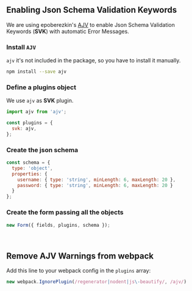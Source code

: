 ## Enabling Json Schema Validation Keywords

We are using epoberezkin's [AJV](https://github.com/epoberezkin/ajv) to enable Json Schema Validation Keywords (**SVK**) with automatic Error Messages.

### Install `AJV`
`ajv` it's not included in the package, so you have to install it manually.

```bash
npm install --save ajv
```

### Define a plugins object

We use `ajv` as **SVK** plugin.

```javascript
import ajv from 'ajv';

const plugins = {
  svk: ajv,
};
```

### Create the json schema

```javascript
const schema = {
  type: 'object',
  properties: {
    username: { type: 'string', minLength: 6, maxLength: 20 },
    password: { type: 'string', minLength: 6, maxLength: 20 }
  }
};
```

### Create the form passing all the objects

```javascript
new Form({ fields, plugins, schema });
```

<br>


## Remove AJV Warnings from webpack

Add this line to your webpack config in the `plugins` array:

```javascript
new webpack.IgnorePlugin(/regenerator|nodent|js\-beautify/, /ajv/)
```
